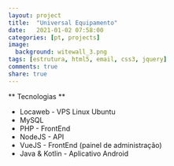 ```yaml
---
layout: project
title:  "Universal Equipamento"
date:   2021-01-02 07:58:00
categories: [pt, projects]
image:
  background: witewall_3.png
tags: [estrutura, html5, email, css3, jquery]
comments: true
share: true
---
```

** Tecnologias **
* Locaweb - VPS Linux Ubuntu
* MySQL
* PHP - FrontEnd
* NodeJS - API
* VueJS - FrontEnd (painel de administração)
* Java & Kotlin - Aplicativo Android